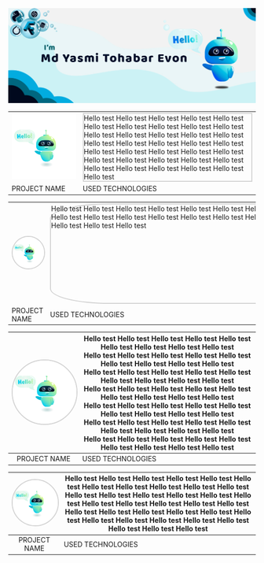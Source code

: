 <!-- MYTE GitHub Poster -->
<div class="github_poster">
    <img src="assets/github_poster.jpg" alt="">
</div>

<!-- Selected 3 Projects -->
<div>
    <table> 
        <tr>
            <td>
                <img src="assets/hello_robot.jpg" style="width: 700px;" alt="">
            </td>
            <td>
                <div style="border: 2px solid lightgray;">
                    Hello test Hello test Hello test Hello test Hello test Hello test Hello test Hello test Hello test
                    Hello test Hello test Hello test Hello test Hello test Hello test Hello test Hello test Hello test
                    Hello test Hello test Hello test Hello test Hello test Hello test Hello test Hello test Hello test
                    Hello test Hello test Hello test Hello test Hello test Hello test Hello test Hello test Hello test
                </div>
            </td>
        </tr>
        <tr>
            <td>PROJECT NAME</td>
            <td>USED TECHNOLOGIES</td>
        </tr>
    </table>
</div>

<div>
    <table>
        <tr>
            <td>
                <img src="assets/hello_robot.jpg" style="width: 500px; border-radius: 50%; border: 2px solid lightgray" alt="">
            </td>
            <td>
                <div style="width: 800px; height: 200px; border: 2px solid lightgray; border-radius: 15% 15% 15% 15%;">
                    Hello test Hello test Hello test Hello test Hello test Hello test Hello test Hello test Hello test
                    Hello test Hello test Hello test Hello test Hello test Hello test Hello test Hello test Hello test
                    Hello test Hello test Hello test Hello test Hello test Hello test Hello test Hello test Hello test
                </div>
            </td>
        </tr>
        <tr>
            <td>PROJECT NAME</td>
            <td>USED TECHNOLOGIES</td>
        </tr>
    </table>
</div>    



















<div>
    <table style="width: 100%">
        <thead>
          <tr>
            <th style="text-align:center"><img src="assets/hello_robot.jpg" style="width: 200px; border-radius: 50%; border: 2px solid lightgray" alt=""></th>
            <th>
                Hello test Hello test Hello test Hello test Hello test Hello test Hello test Hello test Hello test      <br>
                Hello test Hello test Hello test Hello test Hello test Hello test Hello test Hello test Hello test<br>
                Hello test Hello test Hello test Hello test Hello test Hello test Hello test Hello test Hello test<br>
                Hello test Hello test Hello test Hello test Hello test Hello test Hello test Hello test Hello test<br>
                Hello test Hello test Hello test Hello test Hello test Hello test Hello test Hello test Hello test<br>
                Hello test Hello test Hello test Hello test Hello test Hello test Hello test Hello test Hello test<br>
                Hello test Hello test Hello test Hello test Hello test Hello test Hello test Hello test Hello test<br>
            </th>
          </tr>
        </thead>
        <tbody>
          <tr>
            <td style="text-align:center">PROJECT NAME</td>
            <td>USED TECHNOLOGIES</td>
          </tr>
        </tbody>
    </table>
</div>










| <img src="assets/hello_robot.jpg" style="width: 300px; border-radius: 50%; border: 2px solid lightgray" alt=""> | Hello test Hello test Hello test Hello test Hello test Hello test Hello test Hello test Hello test Hello test Hello test Hello test Hello test Hello test Hello test Hello test Hello test Hello test Hello test Hello test Hello test Hello test Hello test Hello test Hello test Hello test Hello test Hello test Hello test Hello test Hello test Hello test Hello test Hello test Hello test Hello test |
|-----------------------------------------------------------------------------------------------------------------|-------------------------------------------------------------------------------------------------------------------------------------------------------------------------------------------------------------------------------------------------------------------------------------------------------------------------------------------------------------------------------------------------------------|
| <center>PROJECT NAME</center>                                                                                   | USED TECHNOLOGIES                                                                                                                                                                                                                                                                                                                                                                                           |